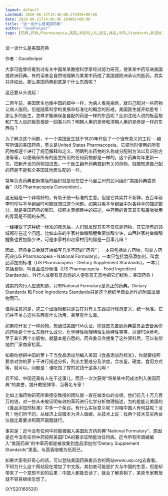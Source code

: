 ```yaml
---
layout: default
Lastmod: 2020-06-21T14:46:08.274395+00:00
date: 2020-06-21T14:46:06.184081+00:00
title: "谈一谈什么是美国药典"
author: "Goodhelper"
tags: [药典,药物,Pharmacopeia,美国,添加剂,US,医生,食品,中药,Standards,新语丝]
---
```


谈一谈什么是美国药典

作者：Goodhelper

大家可能曾经看到过有关中国某某教授科学家经过努力研究，使某某中药写进美国或欧洲药典。有的读者会自然地理解为某某中药成了美国或欧洲承认的医药。其实并非如此。那么美国药典到底是个什么东西呢？

这还要从头说起：

二百年前，美国医生也像中国的郎中一样，为病人看完病后，就自己配对一些药物让病人服用。但是随着科学的发展和标准化的概念的形成，美国医生就开始思考：那么多的医生，怎样才能确保各自配的药是一样的东西呢？比如沈阳人说的板蓝根和广东人说的板蓝根是一回事儿吗？明朝人用的党参和清朝人用的党参是一样的东西吗？

为了解决这个问题，十一个美国医生就于1820年开启了一个很有意义的工程---编写所谓的美国药典，英文是United States Pharmacopeia。它把当时使用的所有药物都逐个进行了规范解释和定义，明确列出药物的名称成分配制方法以及识别方法等等，以便确保所有的医生所用的任何药物都是一样的。这个药典每年更新一次，把新开发的药物加进去。一个医生翻开药典查到有关的药物，就能知道自己配的药是不是和全美国其他医生配的一样。

常年负责药典更新排版的组织就是现在位于马里兰州的民间组织“美国药典委员会”（US Pharmacopeia Convention）。

这无疑是一个非常好的，有助于统一标准的主意。但是它其实并不新鲜，五百年前李时珍写本草纲目时可能就想过这个问题。如果只看本草纲目中对各种草的描述部分，就是美国药典的雏形。按照本草纲目中的描述，中药用的青蒿其实和屠呦呦用的青蒿是不同的东西。

一经接受了这种统一标准的观念后，人们就发现其实不仅仅是药物，其它所有的领域都存在这个问题。比如山东的李家村做糖醋鲤鱼要加醋少许，山西赵家村做糖醋鲤鱼也要加醋少许，可是李家村和赵家村用的醋是一回事儿吗？

因此，药典委员会就开始编写几类不同的“药典”：一本只包括处方药物，叫处方药药典(US Pharmacopeia - National Formulary)，一本只包括食品添加剂，叫食品添加剂标准（US Pharmacopeia - Dietary Supplement Stardands)，一本只包括食物，叫食品成分标准（US Pharmacopeia - Food Ingredient Stardands)。外行人或者有意忽悠的人便有意无意地把它们统称：美国药典！

诚实的内行人应该知道，只有National Formulary是真正的药典。Dietary Standards 和 Food Ingredients Standards只是这个组织半商业运作的附属出版物而已。

值得注意的是，这三个出版物都只是旨在对有关东西进行规范定义，统一标准。它们并不关心这些东西有什么功用，甚至有什么毒。

如果你开发了一种药物，想通过美国FDA认证，你就首先要到药典委员会去备案你的药物是个什么东西什么成分、化学特性物理特性生物特性等等，以便FDA参考。至于其它两个出版物，就基本是自愿的。药典委员会搜集了这些资料后，可以有偿地供厂家商家检索。

如果你想把中国的萝卜干当食品添加剂编入美国《食品添加剂标准》，你就要按照要求对你的萝卜干进行描述分析，列出主要成分及浓度，含水量，硬度，食用方式等，就可以。问题是：谁吃饱了撑的花钱干这事儿啊！

君不知，中国还真有人在干这事儿，而且一次次获得“将某某中药成功列入美国药典”的美誉，提升教授博导、当著名专家！

比如上海药物研究所果德安教授的团队就一直在做类似的业绩。他们花几十万几百万的钱，对一些从未被证明有效的草药进行化学分析物理描述，为的是能让美国的《食品添加剂标准》中多一个条目。有什么实际意义呢？对咱中国人有何益呢？没有！他们所干的，从经济上说赔本为洋人做嫁，从技术上说：找两个技术员买两台仪器比着要求照葫芦画瓢就行。

事实是：迄今没有任何中药能被编入美国处方药药典“National Formulary”，原因是迄今没有任何中药按照美国FDA的要求证明能治任何病。迄今所有所谓被编入“美国药典”的中草药都是被收集到食品添加剂“Dietary Supplement Standards”里面，与茴香咖喱为伍而已。

如果大家有好奇心的话，可以登陆美国药典委员会的网站www.usp.org去看看。不知为什么这个网站现在增加了中文版，其初衷可能是扩大与中国的生意，但是却带来了一个意想不到的后果：中国人都能去读了，就会了解真相了，某些专家教授就不容易继续忽悠了。

(XYS20160520)

